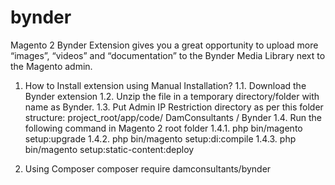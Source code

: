 # bynder
Magento 2 Bynder Extension gives you a great opportunity to upload more “images”, “videos” and “documentation” to the Bynder Media Library next to the Magento admin.

1) How to Install extension using Manual Installation?
  1.1. Download the Bynder extension
  1.2. Unzip the file in a temporary directory/folder with name as Bynder.
  1.3. Put Admin IP Restriction directory as per this folder structure: project_root/app/code/ DamConsultants / Bynder
  1.4. Run the following command in Magento 2 root folder
    1.4.1. php bin/magento setup:upgrade
    1.4.2. php bin/magento setup:di:compile
    1.4.3. php bin/magento setup:static-content:deploy
    
2) Using Composer
      composer require damconsultants/bynder
